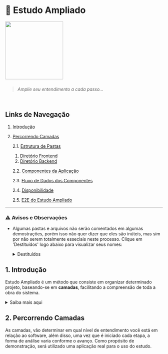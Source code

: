 # 🔎 Estudo Ampliado


<img height="185" src="https://user-images.githubusercontent.com/83969467/150009028-382503a7-c4b6-421a-8f85-5b25cf1e1a06.gif">

###
> _Amplie seu entendimento a cada passo..._

<br/>



## Links de Navegação

1. [Introdução](#1-introdução)

2. [Percorrendo Camadas](#2-percorrendo-camadas)

   2.1. [Estrutura de Pastas](/camadas/i-estrutura-de-pastas)
      1. [Diretório Frontend](/camadas/i-estrutura-de-pastas#-diretório-frontend) 
      2. [Diretório Backend](/camadas/i-estrutura-de-pastas#-diretório-backend)

   2.2. [Componentes da Aplicação](/camadas/ii-componentes-da-aplicacao)

   2.3. [Fluxo de Dados dos Componentes](/camadas/iii-fluxo-de-dados-dos-componentes)

   2.4. [Disponibilidade](/camadas/iv-disponibilidade)

   2.5. [E2E do Estudo Ampliado](/camadas/v-e2e-do-estudo-ampliado)
***

### :warning: Avisos e Observações

- Algumas pastas e arquivos não serão comentados em algumas demostrações, porém isso não quer dizer que eles são inúteis, mas sim por não serem totalmente esseciais neste processo. Clique em 'Destituídos' logo abaixo para visualizar seus nomes:

   <details> 
   <summary>Destituídos</summary> 

   - **Pastas**: node_modules, project_guide, .mvn, target, test, static, templates;

   - **Arquivos**: package.json, tsconfig.json, README.md, yarn.lock, .gitignore, HELP.md, mvnw, mvnw.cmd, pom.xml, system.properties;
   </details> 


## 1. Introdução
Estudo Ampliado é um método que consiste em organizar determinado projeto, baseando-se em **camadas**, facilitando a compreensão de toda a obra do sistema.

<details> 
   <summary>Saiba mais aqui</summary>

   - Em resumo, o método é separado por todo um processo de consulta ao projeto, desde seu diretório raíz até seus códigos, isto é, quando for aberta a pasta onde está a aplicação, considera-se que você já esteja realizando o primeiro processo (na primeira camada), no qual irá ser completado apenas quando for aberta e analizada todas as outras pastas restantes.

   - E você deve estar se perguntando: como assim baseado em camadas? Bom, como exemplo vamos utilizar esse estudo para comparar: uma imagem de ultra resolução e um projeto:

      - **Sobre a imagem:** Suponhamos que seja uma figura de uma cidade vista de cima, sendo possível enxergar somente sua forma, pois as ruas, casas, prédios e tudo o que há nela está minúsculo, entretanto, se a ampliarmos um pouco, aí sim veremos seus componentes. Em virtude disso, a cada aproximação será visto mais detalhes dessa zona urbana, fazendo com que saibamos toda sua composição obtendo mais informação possível.

      - **Comparando ao projeto:** no sistema, a primeira camada começa quando é **analizado** e **entendido** todas as principais pastas contidas nele, por outro lado, a partir do momento em que **analizamos** aquela imagem e **entendemos** que se trata de uma cidade, a lógica é a mesma quando abrimos a [estrutura de pastas](#I-Estrutura-de-Pastas) e descobrimos suas funções.

   ###
</details>


## 2. Percorrendo Camadas
As camadas, vão determinar em qual nível de entendimento você está em relação ao software, além disso, uma vez que é iniciado cada etapa, a forma de análise varia conforme o avanço. Como propósito de demonstração, será utilizado uma aplicação real para o uso do estudo.


